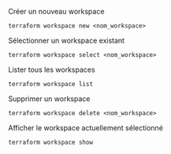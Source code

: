 Créer un nouveau workspace   
```
terraform workspace new <nom_workspace>
```

Sélectionner un workspace existant
```
terraform workspace select <nom_workspace>
```

Lister tous les workspaces
```
terraform workspace list
```

Supprimer un workspace
```
terraform workspace delete <nom_workspace>
```

Afficher le workspace actuellement sélectionné
```
terraform workspace show
```